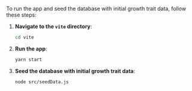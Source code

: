 To run the app and seed the database with initial growth trait data, follow these steps:

1. **Navigate to the `vite` directory**:
   ```sh
   cd vite
   ```

2. **Run the app**:
   ```sh
   yarn start
   ```

3. **Seed the database with initial growth trait data**:
   ```sh
   node src/seedData.js
   ```